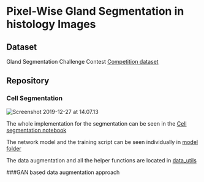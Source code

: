 # Pixel-Wise Gland Segmentation in histology Images

## Dataset

Gland Segmentation Challenge Contest [Competition dataset](https://warwick.ac.uk/fac/sci/dcs/research/tia/glascontest/)

## Repository

### Cell Segmentation

![Screenshot 2019-12-27 at 14.07.13](/Users/ek/DTU/3-semester/Data_sec/Notes/images/Prediction_result.png)

The whole implementation for the segmentation can be seen in the [Cell segmentation notebook](https://github.com/eikekutz/deeplearning_project/blob/master/Cell_segmentation.ipynb)

The network model and the training script can be seen individually in [model folder](https://github.com/eikekutz/deeplearning_project/tree/master/model)

The data augmentation and all the helper functions are located in [data_utils](https://github.com/eikekutz/deeplearning_project/tree/master/data_utils)

###GAN based data augmentation approach

